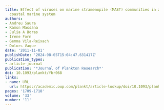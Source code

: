 ```yaml
---
title: Effect of viruses on marine stramenopile (MAST) communities in an oligotrophic
  coastal marine system
authors:
- Andreu Saura
- Ramon Massana
- Julia A Boras
- Irene Forn
- Gemma Vila-Reixach
- Dolors Vaque
date: '2011-11-01'
publishDate: '2024-08-05T15:04:47.631417Z'
publication_types:
- article-journal
publication: '*Journal of Plankton Research*'
doi: 10.1093/plankt/fbr068
links:
- name: URL
  url: https://academic.oup.com/plankt/article-lookup/doi/10.1093/plankt/fbr068
pages: '1709-1718'
volume: '33'
number: '11'
---
```

